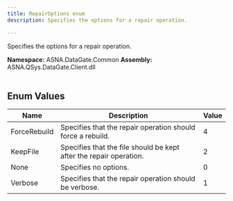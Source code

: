 ```yaml
---
title: RepairOptions enum
description: Specifies the options for a repair operation.

---
```


Specifies the options for a repair operation.

**Namespace:** ASNA.DataGate.Common
**Assembly:** ASNA.QSys.DataGate.Client.dll
<br>
<br>

## Enum Values

| Name | Description | Value
| --- | --- | --- 
| ForceRebuild | Specifies that the repair operation should force a rebuild. | 4 |
| KeepFile | Specifies that the file should be kept after the repair operation. | 2 |
| None | Specifies no options. | 0 |
| Verbose | Specifies that the repair operation should be verbose. | 1 |
